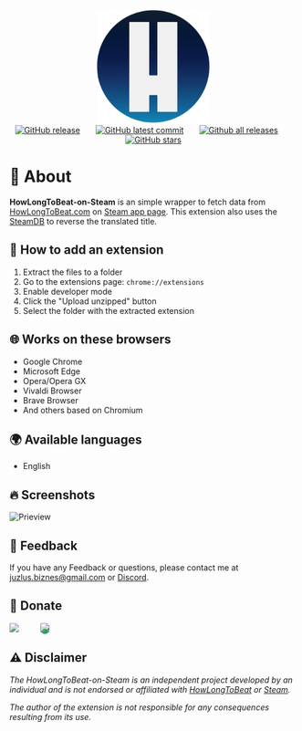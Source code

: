<div align="center">
  <img height="200px" src="https://raw.githubusercontent.com/Juzlus/HowLongToBeat-on-Steam/refs/heads/main/icons/2048.png">
</div>

<div align="center">
  <a href="https://GitHub.com/Juzlus/HowLongToBeat-on-Steam/releases/"><img alt="GitHub release" src="https://img.shields.io/github/release/Juzlus/HowLongToBeat-on-Steam.svg?style=social"></a>&nbsp;&nbsp;&nbsp;&nbsp;&nbsp;&nbsp;
  <a href="https://GitHub.com/Juzlus/HowLongToBeat-on-Steam/commit/"><img alt="GitHub latest commit" src="https://img.shields.io/github/last-commit/Juzlus/HowLongToBeat-on-Steam.svg?style=social&logo=github"></a>&nbsp;&nbsp;&nbsp;&nbsp;&nbsp;&nbsp;
  <a href="https://GitHub.com/Juzlus/HowLongToBeat-on-Steam/releases/"><img alt="Github all releases" src="https://img.shields.io/github/downloads/Juzlus/HowLongToBeat-on-Steam/total.svg?style=social"></a>&nbsp;&nbsp;&nbsp;&nbsp;&nbsp;&nbsp;
  <a href="https://GitHub.com/Juzlus/HowLongToBeat-on-Steam/stargazers/"><img alt="GitHub stars" src="https://img.shields.io/github/stars/Juzlus/HowLongToBeat-on-Steam.svg?style=social"></a>
</div>

# 🤔 About

**HowLongToBeat-on-Steam** is an simple wrapper to fetch data from [HowLongToBeat.com](https://howlongtobeat.com) on [Steam app page](https://store.steampowered.com). This extension also uses the [SteamDB](https://steamdb.info) to reverse the translated title.


## 📁 How to add an extension

1. Extract the files to a folder
2. Go to the extensions page: `chrome://extensions`
3. Enable developer mode
4. Click the "Upload unzipped" button
5. Select the folder with the extracted extension


## 🌐 Works on these browsers

- Google Chrome
- Microsoft Edge
- Opera/Opera GX
- Vivaldi Browser
- Brave Browser
- And others based on Chromium


## 🌍 Available languages

- English


## 🔥 Screenshots

![Prieview](https://github.com/user-attachments/assets/492ad78a-ff5a-446e-bc49-71bbe22672d8)


## 📝 Feedback

If you have any Feedback or questions, please contact me at juzlus.biznes@gmail.com or [Discord](https://discordapp.com/users/284780352042434570).


## 💝 Donate
<span>
  <a href="https://www.buymeacoffee.com/juzlus" target="_blank" alt="buymeacoffee" style="width: 40%; text-decoration: none; margin-right: 20px;">
    <img src="https://www.codehim.com/wp-content/uploads/2022/09/bmc-button-640x180.png" style="height: 60px;">
  </a>
  <a>⠀</a>
  <a href="https://buycoffee.to/juzlus" target="_blank" alt="buycoffee" style="text-decoration: none; width: 40%; background-color: rgb(0, 169, 98);border-radius: 10px;">
    <img src="https://buycoffee.to/btn/buycoffeeto-btn-primary.svg" style="height: 60px">
  </a>
</span>


## ⚠️ Disclaimer

_The HowLongToBeat-on-Steam is an independent project developed by an individual and is not endorsed or affiliated with [HowLongToBeat](https://howlongtobeat.com) or [Steam](https://steamcommunity.com)._

_The author of the extension is not responsible for any consequences resulting from its use._

